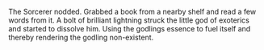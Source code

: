 The Sorcerer nodded. Grabbed a book from a nearby shelf and read a few words from it. A bolt of brilliant lightning struck the little god of exoterics and started to dissolve him. Using the godlings essence to fuel itself and thereby rendering the godling non-existent.